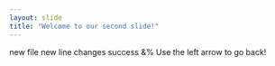 ```yaml
---
layout: slide
title: "Welcome to our second slide!"
---
```

new file new line changes success &%
Use the left arrow to go back!
